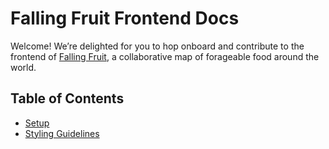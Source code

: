 # Falling Fruit Frontend Docs

Welcome! We’re delighted for you to hop onboard and contribute to the frontend of [Falling Fruit](https://fallingfruit.org/), a collaborative map of forageable food around the world.

## Table of Contents

* [Setup](./setup.md)
* [Styling Guidelines](./styling.md)
